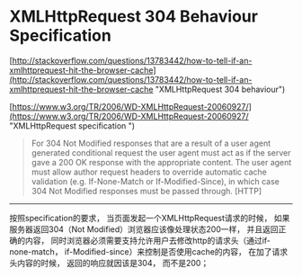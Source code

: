 # XMLHttpRequest 304 Behaviour Specification

[http://stackoverflow.com/questions/13783442/how-to-tell-if-an-xmlhttprequest-hit-the-browser-cache](http://stackoverflow.com/questions/13783442/how-to-tell-if-an-xmlhttprequest-hit-the-browser-cache "XMLHttpRequest 304 behaviour")

[https://www.w3.org/TR/2006/WD-XMLHttpRequest-20060927/](https://www.w3.org/TR/2006/WD-XMLHttpRequest-20060927/ "XMLHttpRequest specification ")

> For 304 Not Modified responses that are a result of a user agent generated conditional request the user agent must act as if the server gave a 200 OK response with the appropriate content. The user agent must allow author request headers to override automatic cache validation \(e.g. If-None-Match or If-Modified-Since\), in which case 304 Not Modified responses must be passed through. \[HTTP\]

---

按照specification的要求， 当页面发起一个XMLHttpRequest请求的时候， 如果服务器返回304（Not Modified）浏览器应该像处理状态200一样， 并且返回正确的内容， 同时浏览器必须需要支持允许用户去修改http的请求头（通过if-none-match， if-Modified-since）来控制是否使用cache的内容， 在加了请求头内容的时候， 返回的响应就因该是304， 而不是200；

